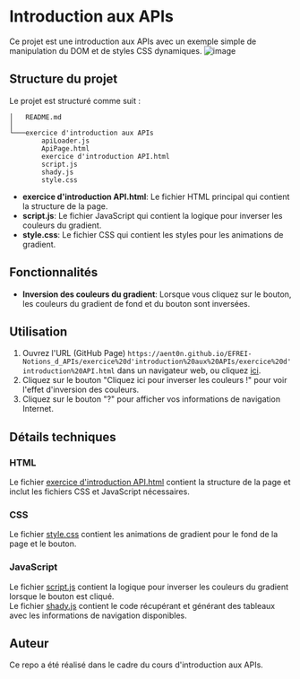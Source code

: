 # Introduction aux APIs

Ce projet est une introduction aux APIs avec un exemple simple de manipulation du DOM et de styles CSS dynamiques.
![image](https://github.com/user-attachments/assets/40e50d8b-2723-4000-af51-c7417f438e96)




## Structure du projet

Le projet est structuré comme suit :
```
│   README.md
│
└───exercice d'introduction aux APIs
        apiLoader.js
        ApiPage.html
        exercice d'introduction API.html
        script.js
        shady.js
        style.css
```

- **exercice d'introduction API.html**: Le fichier HTML principal qui contient la structure de la page.
- **script.js**: Le fichier JavaScript qui contient la logique pour inverser les couleurs du gradient.
- **style.css**: Le fichier CSS qui contient les styles pour les animations de gradient.

## Fonctionnalités

- **Inversion des couleurs du gradient**: Lorsque vous cliquez sur le bouton, les couleurs du gradient de fond et du bouton sont inversées.

## Utilisation

1. Ouvrez l'URL (GitHub Page) `https://aent0n.github.io/EFREI-Notions_d_APIs/exercice%20d'introduction%20aux%20APIs/exercice%20d'introduction%20API.html` dans un navigateur web, ou cliquez [ici](https://aent0n.github.io/EFREI-Notions_d_APIs/exercice%20d'introduction%20aux%20APIs/exercice%20d'introduction%20API.html).
2. Cliquez sur le bouton "Cliquez ici pour inverser les couleurs !" pour voir l'effet d'inversion des couleurs.
3. Cliquez sur le bouton "?" pour afficher vos informations de navigation Internet.

## Détails techniques

### HTML

Le fichier [exercice d'introduction API.html](exercice%20d'introduction%20aux%20APIs/exercice%20d'introduction%20API.html) contient la structure de la page et inclut les fichiers CSS et JavaScript nécessaires.

### CSS

Le fichier [style.css](exercice%20d'introduction%20aux%20APIs/style.css) contient les animations de gradient pour le fond de la page et le bouton.

### JavaScript

Le fichier [script.js](exercice%20d'introduction%20aux%20APIs/script.js) contient la logique pour inverser les couleurs du gradient lorsque le bouton est cliqué. <br>
Le fichier [shady.js](exercice%20d'introduction%20aux%20APIs/shady.js) contient le code récupérant et générant des tableaux avec les informations de navigation disponibles.

## Auteur
Ce repo a été réalisé dans le cadre du cours d'introduction aux APIs.
